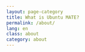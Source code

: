 ```yaml
---
layout: page-category
title: What is Ubuntu MATE?
permalink: /about/
lang: en
class: about
category: about
---
```


